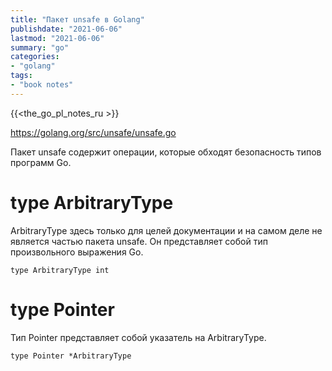 ```yaml
---
title: "Пакет unsafe в Golang"
publishdate: "2021-06-06"
lastmod: "2021-06-06"
summary: "go"
categories:
- "golang"
tags:
- "book notes"
---
```


{{<the_go_pl_notes_ru >}}

https://golang.org/src/unsafe/unsafe.go

Пакет unsafe содержит операции, которые обходят безопасность типов программ Go.

# type ArbitraryType
ArbitraryType здесь только для целей документации и на самом деле не является частью пакета unsafe. 
Он представляет собой тип произвольного выражения Go.
```
type ArbitraryType int
```

# type Pointer
Тип Pointer представляет собой указатель на ArbitraryType.
```
type Pointer *ArbitraryType
```
